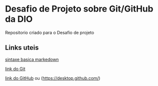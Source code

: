 # Desafio de Projeto sobre Git/GitHub da DIO
Repositorio criado para o Desafio de projeto 

## Links uteis
[sintaxe basica markedown](https://www.markdownguide.org/basic-syntax/)

[link do Git](https://git-scm.com/downloads)

[link do GitHub](https://github.com/) ou (https://desktop.github.com/)
